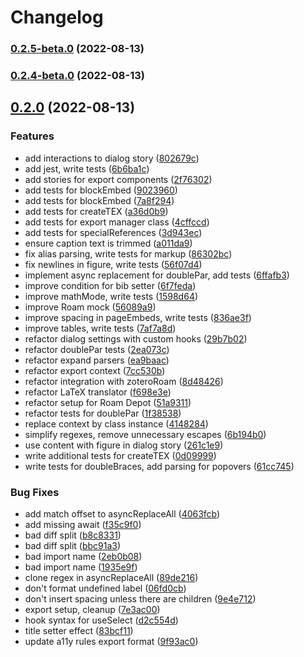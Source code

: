 # Changelog

### [0.2.5-beta.0](https://github.com/alixlahuec/latex-roam/compare/0.2.4-beta.0...0.2.5-beta.0) (2022-08-13)

### [0.2.4-beta.0](https://github.com/alixlahuec/latex-roam/compare/v0.2.0...0.2.4-beta.0) (2022-08-13)

## [0.2.0](https://github.com/alixlahuec/latex-roam/compare/51a9311a35bb5533c8b5fd7e5a651273705344be...v0.2.0) (2022-08-13)


### Features

* add interactions to dialog story ([802679c](https://github.com/alixlahuec/latex-roam/commit/802679c24ec2dccea8828cef45124331e9ae5c75))
* add jest, write tests ([6b6ba1c](https://github.com/alixlahuec/latex-roam/commit/6b6ba1c9e0a8bf438f124734147d9eedb50929e2))
* add stories for export components ([2f76302](https://github.com/alixlahuec/latex-roam/commit/2f763026c5e0f7af13d7b14998aa0b0c5ff487f1))
* add tests for blockEmbed ([9023960](https://github.com/alixlahuec/latex-roam/commit/90239609914c8bd7d749fdbd695c992c54522a17))
* add tests for blockEmbed ([7a8f294](https://github.com/alixlahuec/latex-roam/commit/7a8f294c04d5fcd333e92dc0ae7ed4c67940720e))
* add tests for createTEX ([a36d0b9](https://github.com/alixlahuec/latex-roam/commit/a36d0b9fb89e464489c8028f58ccc504cd7ed1a1))
* add tests for export manager class ([4cffccd](https://github.com/alixlahuec/latex-roam/commit/4cffccdae238ab3b34f263e731573b746e793e2c))
* add tests for specialReferences ([3d943ec](https://github.com/alixlahuec/latex-roam/commit/3d943ec588326141c8447e77cb55f1aed7cba800))
* ensure caption text is trimmed ([a011da9](https://github.com/alixlahuec/latex-roam/commit/a011da917bd67e5a58800d9c622318498afbe41a))
* fix alias parsing, write tests for markup ([86302bc](https://github.com/alixlahuec/latex-roam/commit/86302bc70ca9bde59388d542ee5cd2cecdb9e6d3))
* fix newlines in figure, write tests ([56f07d4](https://github.com/alixlahuec/latex-roam/commit/56f07d4f6ff1ff3843ec8d3f670a985a8503c430))
* implement async replacement for doublePar, add tests ([6ffafb3](https://github.com/alixlahuec/latex-roam/commit/6ffafb366a91961ac6443960b6cf68d0c0199c90))
* improve condition for bib setter ([6f7feda](https://github.com/alixlahuec/latex-roam/commit/6f7fedac496ea72b337f95e87b49ef3996e9632c))
* improve mathMode, write tests ([1598d64](https://github.com/alixlahuec/latex-roam/commit/1598d6457dce8252d5e9a1beaac7d727ba017cfb))
* improve Roam mock ([56089a9](https://github.com/alixlahuec/latex-roam/commit/56089a9b2f6e8bf4c88181bf5bd9cc6608cadb1a))
* improve spacing in pageEmbeds, write tests ([836ae3f](https://github.com/alixlahuec/latex-roam/commit/836ae3f97db57f50021561880c6925bc5bfee9fc))
* improve tables, write tests ([7af7a8d](https://github.com/alixlahuec/latex-roam/commit/7af7a8d4dea35870a712ab4a183494b59662409f))
* refactor dialog settings with custom hooks ([29b7b02](https://github.com/alixlahuec/latex-roam/commit/29b7b02b811a56bb774a9ddc21ea920e93373852))
* refactor doublePar tests ([2ea073c](https://github.com/alixlahuec/latex-roam/commit/2ea073c2364d85c502714f783f0d006dd16a2cca))
* refactor expand parsers ([ea9baac](https://github.com/alixlahuec/latex-roam/commit/ea9baac2f7d78c2080661683f59984de09babc03))
* refactor export context ([7cc530b](https://github.com/alixlahuec/latex-roam/commit/7cc530bd5f33f6f992785090a0f775edba47c760))
* refactor integration with zoteroRoam ([8d48426](https://github.com/alixlahuec/latex-roam/commit/8d48426444b22c1bc00c947a397590eeedbcdf4a))
* refactor LaTeX translator ([f698e3e](https://github.com/alixlahuec/latex-roam/commit/f698e3e41d15d8fff54feda51f02b3c0b3ba1564))
* refactor setup for Roam Depot ([51a9311](https://github.com/alixlahuec/latex-roam/commit/51a9311a35bb5533c8b5fd7e5a651273705344be))
* refactor tests for doublePar ([1f38538](https://github.com/alixlahuec/latex-roam/commit/1f385387ffabfb5193931503989eecdc8784fcf7))
* replace context by class instance ([4148284](https://github.com/alixlahuec/latex-roam/commit/4148284e30b95620932efa2a8d95bf544957660c))
* simplify regexes, remove unnecessary escapes ([6b194b0](https://github.com/alixlahuec/latex-roam/commit/6b194b0a0116a71029c7f0da32cbe0d9bd347b4d))
* use content with figure in dialog story ([261c1e9](https://github.com/alixlahuec/latex-roam/commit/261c1e99250cdbc9230157b33b87ff43cd939d02))
* write additional tests for createTEX ([0d09999](https://github.com/alixlahuec/latex-roam/commit/0d0999932682785db00950d996d2916d208f4fed))
* write tests for doubleBraces, add parsing for popovers ([61cc745](https://github.com/alixlahuec/latex-roam/commit/61cc7452c9c19258ff72a8287501b9493d922206))


### Bug Fixes

* add match offset to asyncReplaceAll ([4063fcb](https://github.com/alixlahuec/latex-roam/commit/4063fcb29be4386fd40a8e5039706e7b9494f4c1))
* add missing await ([f35c9f0](https://github.com/alixlahuec/latex-roam/commit/f35c9f001295b28066e423921ac099433d7d0a0b))
* bad diff split ([b8c8331](https://github.com/alixlahuec/latex-roam/commit/b8c8331f3be65c4ef3f171911818732daf221fb1))
* bad diff split ([bbc91a3](https://github.com/alixlahuec/latex-roam/commit/bbc91a332d86e109c07908bfd10bcac412ab474a))
* bad import name ([2eb0b08](https://github.com/alixlahuec/latex-roam/commit/2eb0b08c9bb3d4a3945a6bcb20b19859fbff7357))
* bad import name ([1935e9f](https://github.com/alixlahuec/latex-roam/commit/1935e9f6dc3eeb12f109cdbd5bcd3fe2344d58e2))
* clone regex in asyncReplaceAll ([89de216](https://github.com/alixlahuec/latex-roam/commit/89de21685435df3255e6507a73f1539bee4472de))
* don't format undefined label ([06fd0cb](https://github.com/alixlahuec/latex-roam/commit/06fd0cbfc63681133645b14686b40d933392c13d))
* don't insert spacing unless there are children ([9e4e712](https://github.com/alixlahuec/latex-roam/commit/9e4e712001411807e8c913b2bb304c00d2c05a7d))
* export setup, cleanup ([7e3ac00](https://github.com/alixlahuec/latex-roam/commit/7e3ac000b58b1d2e52e6e285cf5a3113d52ef010))
* hook syntax for useSelect ([d2c554d](https://github.com/alixlahuec/latex-roam/commit/d2c554dfc95e92cb68cc05b23f108e443b24c9a7))
* title setter effect ([83bcf11](https://github.com/alixlahuec/latex-roam/commit/83bcf1180c946ab5303b85d8fff2115a2ce07df3))
* update a11y rules export format ([9f93ac0](https://github.com/alixlahuec/latex-roam/commit/9f93ac067ba14209ff4966d9130a9159321ec537))